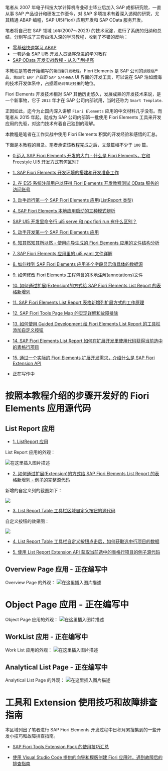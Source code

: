 
笔者从 2007 年电子科技大学计算机专业硕士毕业后加入 SAP 成都研究院，一直从事 SAP 产品设计和研发工作至今，对 SAP 多项技术有着深入透彻的研究，尤其精通 ABAP 编程，SAP UI5(Fiori) 应用开发和 SAP OData 服务开发。

笔者将自己在 SAP 领域 `16年`(2007～2023) 的技术沉淀，进行了系统的归纳和总结，分别写成了三套由浅入深的学习教程，收到了不错的反响：

- [零基础快速学习 ABAP](https://blog.csdn.net/i042416/category_10946326.html)
- [一套适合 SAP UI5 开发人员循序渐进的学习教程](https://blog.csdn.net/i042416/category_11395500.html)
- [SAP OData 开发实战教程 - 从入门到提高](https://blog.csdn.net/i042416/category_11885354.html)

本教程是笔者开始编写的`第四套开发教程`。Fiori Elements 是 SAP 公司的`旗舰级产品`，`第四代 ERP 产品`即 `SAP S/4HANA` UI 界面的开发工具，可以说在 SAP 浩如烟海的技术开发体系中，占据着`绝对举足轻重`的地位。

Fiori Elements 开发技术相对 SAP 其他历史悠久，发展成熟的开发技术来说，是一个新事物，它于 `2013` 年才在 SAP 公司内部试用，当时还称为 `Smart Template`. 

正因如此，迄今为止国内深入讲解 `Fiori Elements` 应用的中文材料几乎没有。而笔者从 2015 年起，就成为 SAP 公司内部第一批使用 Fiori Elements 工具来开发应用的先驱，对这门技术有着自己独到的理解。

本教程是笔者在工作实战中使用 Fiori Elements 积累的开发经验和感悟的汇总。

下面是本教程的目录。笔者承诺该教程完成之后，文章篇幅不少于 `100` 篇。

- [0.迈入 SAP Fiori Elements 开发的大门 - 什么是 Fiori Elements，它和 Freestyle UI5 开发方式有何区别?](https://jerry.blog.csdn.net/article/details/130175514)

- [1. SAP Fiori Elements 开发环境的搭建和开发准备工作](https://jerry.blog.csdn.net/article/details/130210653)

- [2. 在 ES5 系统注册用户以获得 Fiori Elements 开发教程测试 OData 服务的访问账号](https://jerry.blog.csdn.net/article/details/130449920)

- [3. 动手运行第一个 SAP Fiori Elements 应用(ListReport 类型)](https://jerry.blog.csdn.net/article/details/130451031)

- [4. SAP Fiori Elements 本地应用启动的三种模式辨析](https://jerry.blog.csdn.net/article/details/130461703)

- [SAP UI5 开发里命令行 ui5 serve 和 npx fiori run 有什么区别？](https://jerry.blog.csdn.net/article/details/130475423)

- [5. 动手开发第一个 SAP Fiori Elements 应用](https://jerry.blog.csdn.net/article/details/131025412)

- [6. 知其然知其所以然 - 使用向导生成的 Fiori Elements 应用的文件结构分析](https://jerry.blog.csdn.net/article/details/131917250)

- [7. SAP Fiori Elements 应用里的 ui5.yaml 文件详解](https://jerry.blog.csdn.net/article/details/131991740)

- [8. 如何找到 SAP Fiori Elements 应用某个字段显示值具体的数据源](https://jerry.blog.csdn.net/article/details/132009910)

- [9. 如何修改 Fiori Elements 工程包含的本地注解(annotations)文件](https://jerry.blog.csdn.net/article/details/132022040)

- [10. 如何通过扩展(Extension)的方式给 SAP Fiori Elements List Report 的表格新增列](https://blog.csdn.net/i042416/article/details/132113251)

- [11. SAP Fiori Elements List Report 表格新增列扩展方式的工作原理](https://blog.csdn.net/i042416/article/details/132164977)

- [12. SAP Fiori Tools Page Map 的实现详解和故障排除](https://jerry.blog.csdn.net/article/details/132365735)

- [13. 如何使用 Guided Development 给 Fiori Elements List Report 的工具栏添加自定义按钮](https://jerry.blog.csdn.net/article/details/132372058)

- [14. SAP Fiori Elements List Report 如何在扩展开发里使用代码获得当前选中的表格行项目](https://jerry.blog.csdn.net/article/details/132389350)

- [15. 通过一个实际的 Fiori Elements 扩展开发需求，介绍什么是 SAP Fiori Extension API](https://jerry.blog.csdn.net/article/details/132395205)

- 正在写作中

# 按照本教程介绍的步骤开发好的 Fiori Elements 应用源代码

## List Report 应用

- [1. ListReport 应用](https://github.com/wangzixi-diablo/ui5-tutorial/tree/main/Fiori-Elements-Tutotials/01/jerryfiorielement-01)

List Report 应用的外观：

![在这里插入图片描述](https://img-blog.csdnimg.cn/36d5e126e8804bb0b865eb4f748f2027.png)

- [2. 如何通过扩展(Extension)的方式给 SAP Fiori Elements List Report 的表格新增列 - 例子的完整源代码](https://github.com/wangzixi-diablo/ui5-tutorial/tree/main/Fiori-Elements-Tutotials/02/jerryfiorielement-02)

新增的自定义列的截图如下：

![](https://img-blog.csdnimg.cn/img_convert/e222e8f1e921f161e77c491c3992741e.webp?x-oss-process=image/format,png)

- [3. List Report Table 工具栏区域自定义按钮的源代码](https://github.com/wangzixi-diablo/ui5-tutorial/tree/main/Fiori-Elements-Tutotials/03/jerryfiorielement-03)

自定义按钮的效果图：

![](https://img-blog.csdnimg.cn/img_convert/24bbd698085d03b292b371bdce673a91.webp?x-oss-process=image/format,png)

- [4. List Report Table 工具栏自定义按钮点击后，如何获取选中行项目的数据](https://github.com/wangzixi-diablo/ui5-tutorial/tree/main/Fiori-Elements-Tutotials/04/jerryfiorielement-04)

- [5. 使用 List Report Extension API 获取当前选中的表格行项目的例子源代码](https://github.com/wangzixi-diablo/ui5-tutorial/tree/main/Fiori-Elements-Tutotials/05/jerryfiorielement-05)
## Overview Page 应用 - 正在编写中

Overview Page 的外观：
![在这里插入图片描述](https://img-blog.csdnimg.cn/6a3340cae1054655ba7359cdffb49074.png)

# Object Page 应用 - 正在编写中

Object Page 应用的外观：
![在这里插入图片描述](https://img-blog.csdnimg.cn/7ee9bf9d2eb24368af689936203518b6.png)

## WorkList 应用 - 正在编写中

Work List 应用的外观：
![在这里插入图片描述](https://img-blog.csdnimg.cn/ed59a3792b3340a79a79c7808a692feb.png)


## Analytical List Page - 正在编写中

Analytical List Page 的外观：
![在这里插入图片描述](https://img-blog.csdnimg.cn/ffbc6b2be38146788278e2e14522e097.png)

# 工具和 Extension 使用技巧和故障排查指南

本区域列出了笔者进行 SAP Fiori Elements 开发过程中日积月累搜集到的一些开发小技巧和故障排查指南。

- [SAP Fiori Tools Extension Pack 的使用技巧汇总](https://blog.csdn.net/i042416/article/details/134741772)

- [使用 Visual Studio Code 提供的向导和模版创建 Fiori 应用时，遇到故障后的排查指南](https://blog.csdn.net/i042416/article/details/135362439)
